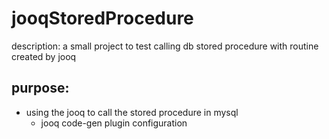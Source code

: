 # jooqStoredProcedure
description: a small project to test calling db stored procedure with routine created by jooq

## purpose: 
- using the jooq to call the stored procedure in mysql
  - jooq code-gen plugin configuration
